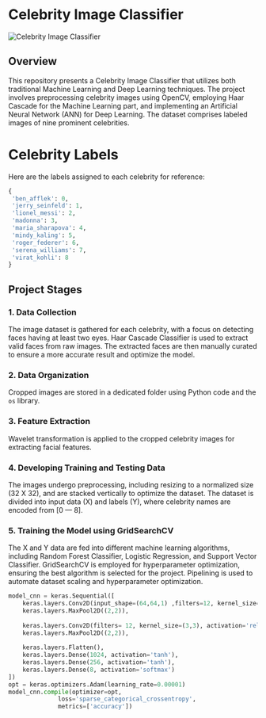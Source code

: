 # Celebrity Image Classifier

![Celebrity Image Classifier](https://github.com/John-Alex07/Portfolio/blob/master/static/img/portfolio/portfolio-4.jpg)

## Overview

This repository presents a Celebrity Image Classifier that utilizes both traditional Machine Learning and Deep Learning techniques. The project involves preprocessing celebrity images using OpenCV, employing Haar Cascade for the Machine Learning part, and implementing an Artificial Neural Network (ANN) for Deep Learning. The dataset comprises labeled images of nine prominent celebrities.
# Celebrity Labels

Here are the labels assigned to each celebrity for reference:

```python
{
 'ben_afflek': 0,
 'jerry_seinfeld': 1,
 'lionel_messi': 2,
 'madonna': 3,
 'maria_sharapova': 4,
 'mindy_kaling': 5,
 'roger_federer': 6,
 'serena_williams': 7,
 'virat_kohli': 8
}
```

## Project Stages

### 1. Data Collection

The image dataset is gathered for each celebrity, with a focus on detecting faces having at least two eyes. Haar Cascade Classifier is used to extract valid faces from raw images. The extracted faces are then manually curated to ensure a more accurate result and optimize the model.

### 2. Data Organization

Cropped images are stored in a dedicated folder using Python code and the `os` library.

### 3. Feature Extraction

Wavelet transformation is applied to the cropped celebrity images for extracting facial features.

### 4. Developing Training and Testing Data

The images undergo preprocessing, including resizing to a normalized size (32 X 32), and are stacked vertically to optimize the dataset. The dataset is divided into input data (X) and labels (Y), where celebrity names are encoded from [0 — 8].

### 5. Training the Model using GridSearchCV

The X and Y data are fed into different machine learning algorithms, including Random Forest Classifier, Logistic Regression, and Support Vector Classifier. GridSearchCV is employed for hyperparameter optimization, ensuring the best algorithm is selected for the project. Pipelining is used to automate dataset scaling and hyperparameter optimization.

```python
model_cnn = keras.Sequential([
    keras.layers.Conv2D(input_shape=(64,64,1) ,filters=12, kernel_size=(3,3), activation='relu'),
    keras.layers.MaxPool2D((2,2)),
    
    keras.layers.Conv2D(filters= 12, kernel_size=(3,3), activation='relu'),
    keras.layers.MaxPool2D((2,2)),
    
    keras.layers.Flatten(),
    keras.layers.Dense(1024, activation='tanh'),
    keras.layers.Dense(256, activation='tanh'),
    keras.layers.Dense(8, activation='softmax')
])
opt = keras.optimizers.Adam(learning_rate=0.00001)
model_cnn.compile(optimizer=opt,
              loss='sparse_categorical_crossentropy',
              metrics=['accuracy'])
```


